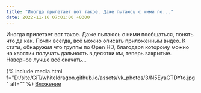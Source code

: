 ```yaml
---
title: "Иногда прилетает вот такое. Даже пытаюсь с ними по..."
date: 2022-11-16 07:01:00 +0300
---
```


Иногда прилетает вот такое. Даже пытаюсь с ними пообщаться, понять что да как. Почти всегда, всё можно описать приложенным видео.
К стати, обнаружил что группы по Open HD, благодаря которому можно на хвостик получать дальность в десятки км, теперь закрытые. Наверное лучше всё скачать...


{% include media.html f="D:/site/GiT/whiteldragon.github.io/assets/vk_photos/3/N5EyaGTDYto.jpg" alt="" %}
[Вложение](https://vk.com/video41076938_456239568)
